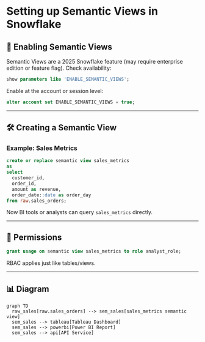 # Setting up Semantic Views in Snowflake

## 🚀 Enabling Semantic Views

Semantic Views are a 2025 Snowflake feature (may require enterprise edition or feature flag). Check availability:

```sql
show parameters like 'ENABLE_SEMANTIC_VIEWS';
```

Enable at the account or session level:

```sql
alter account set ENABLE_SEMANTIC_VIEWS = true;
```

---

## 🛠️ Creating a Semantic View

### Example: Sales Metrics

```sql
create or replace semantic view sales_metrics
as
select
  customer_id,
  order_id,
  amount as revenue,
  order_date::date as order_day
from raw.sales_orders;
```

Now BI tools or analysts can query `sales_metrics` directly.

---

## 🔐 Permissions

```sql
grant usage on semantic view sales_metrics to role analyst_role;
```

RBAC applies just like tables/views.

---

## 📊 Diagram

```mermaid
graph TD
  raw_sales[raw.sales_orders] --> sem_sales[sales_metrics semantic view]
  sem_sales --> tableau[Tableau Dashboard]
  sem_sales --> powerbi[Power BI Report]
  sem_sales --> api[API Service]
```
